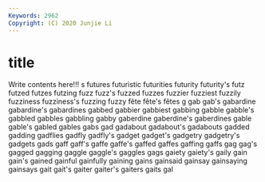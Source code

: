 ```yaml
---
Keywords: 2962
Copyright: (C) 2020 Junjie Li
---
```


# title

Write contents here!!!
s 
futures 
futuristic 
futurities 
futurity 
futurity's
futz 
futzed 
futzes 
futzing 
fuzz 
fuzz's 
fuzzed 
fuzzes 
fuzzier 
fuzziest
fuzzily 
fuzziness 
fuzziness's 
fuzzing 
fuzzy 
fête 
fête's 
fêtes 
g 
gab
gab's 
gabardine 
gabardine's 
gabardines 
gabbed 
gabbier 
gabbiest 
gabbing 
gabble 
gabble's
gabbled 
gabbles 
gabbling 
gabby 
gaberdine 
gaberdine's 
gaberdines 
gable 
gable's 
gabled
gables 
gabs 
gad 
gadabout 
gadabout's 
gadabouts 
gadded 
gadding 
gadflies 
gadfly
gadfly's 
gadget 
gadget's 
gadgetry 
gadgetry's 
gadgets 
gads 
gaff 
gaff's 
gaffe
gaffe's 
gaffed 
gaffes 
gaffing 
gaffs 
gag 
gag's 
gagged 
gagging 
gaggle
gaggle's 
gaggles 
gags 
gaiety 
gaiety's 
gaily 
gain 
gain's 
gained 
gainful
gainfully 
gaining 
gains 
gainsaid 
gainsay 
gainsaying 
gainsays 
gait 
gait's 
gaiter
gaiter's 
gaiters 
gaits 
gal 
